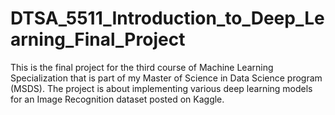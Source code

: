 # DTSA_5511_Introduction_to_Deep_Learning_Final_Project
This is the final project for the third course of Machine Learning Specialization that is part of my Master of Science in Data Science program (MSDS). The project is about implementing various deep learning models for an Image Recognition dataset posted on Kaggle.
